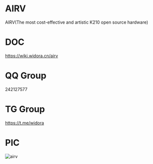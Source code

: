 # AIRV
AIRV(The most cost-effective and artistic K210 open source hardware)

# DOC
https://wiki.widora.cn/airv

# QQ Group
242127577

# TG Group
https://t.me/widora

# PIC
![airv](https://wiki.widora.cn/_media/zh/zong.jpg)
